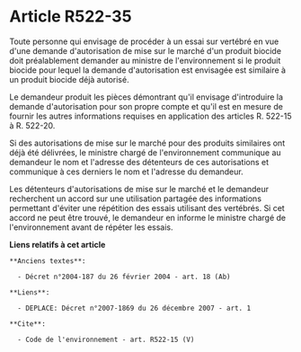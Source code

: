 # Article R522-35

Toute personne qui envisage de procéder à un essai sur vertébré en vue d'une demande d'autorisation de mise sur le marché
d'un produit biocide doit préalablement demander au ministre de l'environnement si le produit biocide pour lequel la demande
d'autorisation est envisagée est similaire à un produit biocide déjà autorisé. 

Le demandeur produit les pièces démontrant qu'il envisage d'introduire la demande d'autorisation pour son propre compte et
qu'il est en mesure de fournir les autres informations requises en application des articles R. 522-15 à R. 522-20. 

Si des autorisations de mise sur le marché pour des produits similaires ont déjà été délivrées, le ministre chargé de
l'environnement communique au demandeur le nom et l'adresse des détenteurs de ces autorisations et communique à ces derniers
le nom et l'adresse du demandeur. 

Les détenteurs d'autorisations de mise sur le marché et le demandeur recherchent un accord sur une utilisation partagée des
informations permettant d'éviter une répétition des essais utilisant des vertébrés. Si cet accord ne peut être trouvé, le
demandeur en informe le ministre chargé de l'environnement avant de répéter les essais.

**Liens relatifs à cet article**

	**Anciens textes**:

	  - Décret n°2004-187 du 26 février 2004 - art. 18 (Ab)

	**Liens**:

	  - DEPLACE: Décret n°2007-1869 du 26 décembre 2007 - art. 1

	**Cite**:

	  - Code de l'environnement - art. R522-15 (V)
